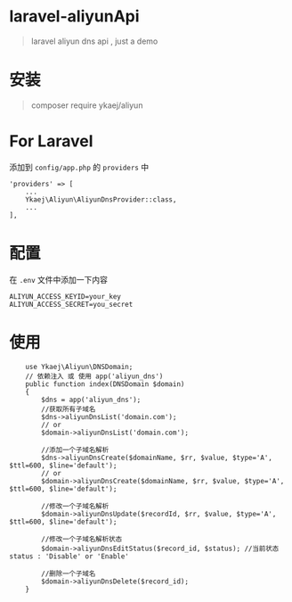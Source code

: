 # laravel-aliyunApi
>laravel aliyun dns api , just a demo

# 安装
>composer require ykaej/aliyun

# For Laravel
添加到 `config/app.php` 的 `providers` 中
````
'providers' => [
    ...
    Ykaej\Aliyun\AliyunDnsProvider::class,
    ...
],
````

# 配置
在 `.env` 文件中添加一下内容
````
ALIYUN_ACCESS_KEYID=your_key
ALIYUN_ACCESS_SECRET=you_secret
````
# 使用
````
    use Ykaej\Aliyun\DNSDomain;
    // 依赖注入 或 使用 app('aliyun_dns')
    public function index(DNSDomain $domain)
    {
        $dns = app('aliyun_dns');
        //获取所有子域名
        $dns->aliyunDnsList('domain.com');
        // or 
        $domain->aliyunDnsList('domain.com');
        
        //添加一个子域名解析
        $dns->aliyunDnsCreate($domainName, $rr, $value, $type='A', $ttl=600, $line='default');
        // or 
        $domain->aliyunDnsCreate($domainName, $rr, $value, $type='A', $ttl=600, $line='default');
       
        //修改一个子域名解析
        $domain->aliyunDnsUpdate($recordId, $rr, $value, $type='A', $ttl=600, $line='default');
        
        //修改一个子域名解析状态
        $domain->aliyunDnsEditStatus($record_id, $status); //当前状态 status : 'Disable' or 'Enable'
        
        //删除一个子域名
        $domain->aliyunDnsDelete($record_id);
    }
````



